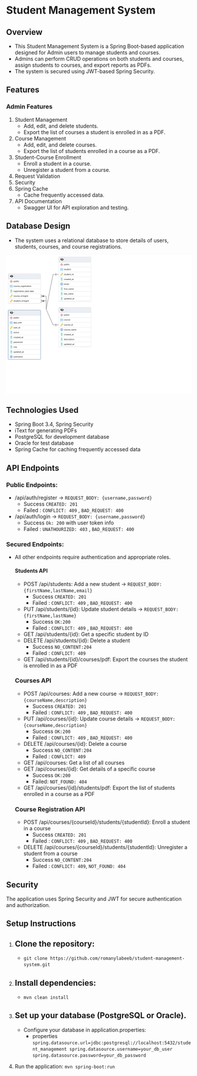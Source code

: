 # Student Management System
## Overview
- This Student Management System is a Spring Boot-based application designed for Admin users to manage students and courses.
- Admins can perform CRUD operations on both students and courses, assign students to courses, and export reports as PDFs.
- The system is secured using JWT-based Spring Security.

## Features
### Admin Features
1. Student Management
    - Add, edit, and delete students.
    - Export the list of courses a student is enrolled in as a PDF.
2. Course Management
    - Add, edit, and delete courses.
    - Export the list of students enrolled in a course as a PDF.
3. Student-Course Enrollment
    - Enroll a student in a course.
    - Unregister a student from a course.
4. Request Validation
5. Security
6. Spring Cache
   - Cache frequently accessed data.
7. API Documentation
    - Swagger UI for API exploration and testing.
## Database Design
- The system uses a relational database to store details of users, students, courses, and course registrations.

![Database Schema](./sm-db.png)

## Technologies Used
- Spring Boot 3.4, Spring Security
- iText for generating PDFs
- PostgreSQL for development database
- Oracle for test database
- Spring Cache for caching frequently accessed data

## API Endpoints
### Public Endpoints:
- /api/auth/register  ->  `REQUEST_BODY: {username,password}`
    - Success `CREATED: 201`
    - Failed : `CONFLICT: 409` , `BAD_REQUEST: 400` 
- /api/auth/login  ->  `REQUEST_BODY: {username,password}`
    - Success `Ok: 200` with user token info
    - Failed : `UNATHOURIZED: 403` , `BAD_REQUEST: 400` 
### Secured Endpoints: 
- All other endpoints require authentication and appropriate roles.
    #### Students API
    - POST /api/students: Add a new student ->  `REQUEST_BODY: {firstName,lastName,email}`
        - Success `CREATED: 201`
        - Failed : `CONFLICT: 409` , `BAD_REQUEST: 400`
    - PUT /api/students/{id}: Update student details  -> `REQUEST_BODY: {firstName,lastName}` 
        - Success `OK:200`
        - Failed : `CONFLICT: 409` , `BAD_REQUEST: 400`
    - GET /api/students/{id}: Get a specific student by ID 
    - DELETE /api/students/{id}: Delete a student
        - Success `NO_CONTENT:204`
        - Failed : `CONFLICT: 409`
    - GET /api/students/{id}/courses/pdf: Export the courses the student is enrolled in as a PDF
    ### Courses API
    - POST /api/courses: Add a new course ->  `REQUEST_BODY: {courseName,description}`
        - Success `CREATED: 201`
        - Failed : `CONFLICT: 409` , `BAD_REQUEST: 400`
    - PUT /api/courses/{id}: Update course details ->  `REQUEST_BODY: {courseName,description}`
        - Success `OK:200`
        - Failed : `CONFLICT: 409` , `BAD_REQUEST: 400`
    - DELETE /api/courses/{id}: Delete a course
        - Success `NO_CONTENT:204`
        - Failed : `CONFLICT: 409`
    - GET /api/courses: Get a list of all courses
    - GET /api/courses/{id}: Get details of a specific course
        - Success `OK:200`
        - Failed: `NOT_FOUND: 404`
    - GET /api/courses/{id}/students/pdf: Export the list of students enrolled in a course as a PDF
    ### Course Registration API
    - POST /api/courses/{courseId}/students/{studentId}: Enroll a student in a course
        - Success `CREATED: 201`
        - Failed : `CONFLICT: 409` , `BAD_REQUEST: 400`
    - DELETE /api/courses/{courseId}/students/{studentId}: Unregister a student from a course
        - Success `NO_CONTENT:204`
        - Failed : `CONFLICT: 409`,  `NOT_FOUND: 404`

## Security
The application uses Spring Security and JWT for secure authentication and authorization.

## Setup Instructions

1. ## Clone the repository:
    - `git clone https://github.com/romanylabeeb/student-management-system.git`
    
2. ## Install dependencies:
    - `mvn clean install`
3. ## Set up your database (PostgreSQL or Oracle).
    
    - Configure your database in application.properties:
        - properties
            `spring.datasource.url=jdbc:postgresql://localhost:5432/student_management
            spring.datasource.username=your_db_user
            spring.datasource.password=your_db_password` 
    
 4. Run the application: `mvn spring-boot:run`
